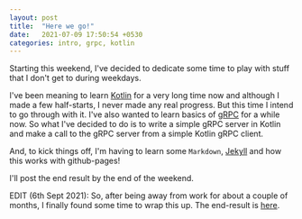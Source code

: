 ```yaml
---
layout: post
title:  "Here we go!"
date:   2021-07-09 17:50:54 +0530
categories: intro, grpc, kotlin
---
```

Starting this weekend, I've decided to dedicate some time to play with stuff that I don't get to during weekdays.

I've been meaning to learn [Kotlin][kotlin] for a very long time now and although I made a few half-starts, I never made any real progress. But this time I intend to go through with it. I've also wanted to learn basics of [gRPC][grpc] for a while now. So what I've decided to do is to write a simple gRPC server in Kotlin and make a call to the gRPC server from a simple Kotlin gRPC client.

And, to kick things off, I'm having to learn some `Markdown`, [Jekyll][jekyll-gh] and how this works with github-pages!

I'll post the end result by the end of the weekend. 

EDIT (6th Sept 2021): So, after being away from work for about a couple of months, I finally found some time to wrap this up. The end-result is [here][grpc-kotlin-helloworld].


[kotlin]:                 https://kotlinlang.org
[grpc]:                   https://grpc.io/
[jekyll-gh]:              https://github.com/jekyll/jekyll
[grpc-kotlin-helloworld]: https://github.com/kauphylover/grpc-kotlin-helloworld